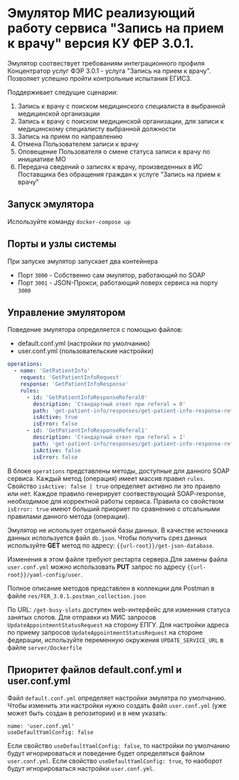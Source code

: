 # Эмулятор МИС реализующий работу сервиса "Запись на прием к врачу" версия КУ ФЕР 3.0.1.

Эмулятор соотвествует требованиям интеграционного профиля Концентратор услуг ФЭР 3.0.1 - услуга "Запись на прием к врачу". Позволяет успешно пройти контрольные испытания ЕГИСЗ.

Поддерживает следущие сценарии:
1. Запись к врачу с поиском медицинского специалиста в выбранной медицинской организации
2. Запись к врачу с поиском медицинской организации, для записи к медицинскому специалисту выбранной должности
3. Запись на прием по направлению
4. Отмена Пользователем записи к врачу
5. Оповещение Пользователя о смене статуса записи к врачу по инициативе МО
6. Передача сведений о записях к врачу, произведенных в ИС Поставщика без обращения граждан к услуге "Запись на прием к врачу"

## Запуск эмулятора
Используйте команду ```docker-compose up```

## Порты и узлы системы
При запуске эмулятор запускает два контейнера
- Порт ```3000``` - Собственно сам эмулятор, работающий по SOAP
- Порт ```3001``` -  JSON-Прокси, работающий поверх сервиса на порту ```3000```


## Управление эмулятором
Поведение эмулятора определяется с помощью файлов:
- default.conf.yml (настройки по умолчанию)
- user.conf.yml (пользовательские настройки)

```yml
operations:
  - name: 'GetPatientInfo'
    request: 'GetPatientInfoRequest'
    response: 'GetPatientInfoResponse'
    rules: 
      - id: 'GetPatientInfoResponseReferal0'
        description: 'Стандартный ответ при referal = 0'
        path: 'get-patient-info/responses/get-patient-info-response-referal-0.xml'
        isActive: true
        isError: false
      - id: 'GetPatientInfoResponseReferal1'
        description: 'Стандартный ответ при referal = 1'
        path: 'get-patient-info/responses/get-patient-info-response-referal-1.xml'
        isActive: false
        isError: false
```
В блоке ```operations``` представлены методы, доступные для данного SOAP сервиса. Каждый метод (операция) имеет массив правил ```rules```. Свойство ```isActive: false | true``` определяет активно ли это праивло или нет. Каждое правило генерирует соотвествующий SOAP-response, необходимое для корректной работы сервиса. Правила со свойством ```isError: true``` имеют больший приориет по сравнению с отсальными правилами данного метода (операции).

Эмулятор не использует отдельной базы данных. В качестве источника данных используется файл ```db.json```. Чтобы получить срез данных используйте **GET** метод по адресу: ```{{url-root}}/get-json-database```.

Изменения в этом файле требуют рестарта сервера.Для замены файла ```user.conf.yml``` можно использовать **PUT** запрос по адресу ```{{url-root}}/yaml-config/user```.

Полное описание методов представлен в коллекции для Postman в файле ```res/FER_3.0.1.postman_collection.json```

По URL: ```/get-busy-slots``` доступен web-интерфейс для изменния статуса занятых слотов. Для отправки из МИС запросов ```UpdateAppointmentStatusRequest``` на сторону ЕПГУ. Для настройки адреса по приему запросов ```UpdateAppointmentStatusRequest``` на стороне федерации, используйте переменную окружения ```UPDATE_SERVICE_URL``` в файле ```server/Dockerfile```

## Приоритет файлов default.conf.yml и user.conf.yml
Файл ```default.conf.yml``` определяет настройки эмулятра по умолчанию. Чтобы изменить эти настройки нужно создать файл ```user.conf.yml``` (уже может быть создан в репозитории) и в нем указать:
```
name: 'user.conf.yml'
useDefaultYamlConfig: false
```
Если свойство ```useDefaultYamlConfig: false```, то настройки по умолчанию будут игнорироваться и поведение будет определяться файлом ```user.conf.yml```. Если свойство ```useDefaultYamlConfig: true```, то наоборот будут игнорироваться настройки ```user.conf.yml```.


